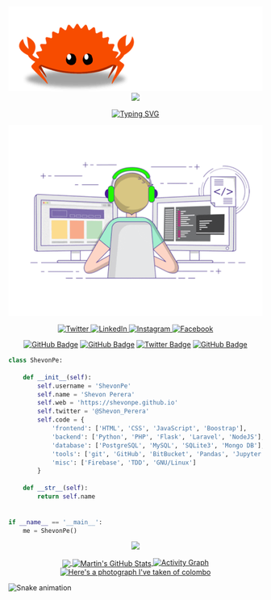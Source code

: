 
<p align="center">
<img src="./assets/ferris.gif" />
  <img src="https://capsule-render.vercel.app/api?text=Hey%Everyone!👋&animation=fadeIn&type=waving&color=gradient&height=100"/>
  <!-- <img src="./assets/Hi.gif" width="35" /> -->
</p>

<!-- <h1 align="center"> Hi there  <img src="./assets/Hi.gif" width="35" /></h1> -->
<p align="center">
<a href="https://git.io/typing-svg"><img src="https://readme-typing-svg.herokuapp.com?font=Open+Sans&pause=1000&color=FFFFFF&center=true&vCenter=true&width=435&lines=It's+Shevon+Perera" alt="Typing SVG" /></a></p>
<!--
**ShevonPe/ShevonPE** is a ✨ _special_ ✨ repository because its `README.md` (this file) appears on your GitHub profile.
Here are some ideas to get you started:
- 🔭 I’m currently working on ...
- 🌱 I’m currently learning ...
- 👯 I’m looking to collaborate on ...
- 🤔 I’m looking for help with ...
- 💬 Ask me about ...
- 📫 How to reach me: ...
- 😄 Pronouns: ...
- ⚡ Fun fact: ...
-->
<!--
<p align="center">
### Hi there 👋, My name is Shevon
</p>
-->

<p align="center">
<img src="./assets/dev.gif" /></p>

<!-- ![](./assets/dev.gif) -->

<p align="center">
  <a href="https://twitter.com/Shevon_Perera" target="_blank">
    <img src="https://img.shields.io/badge/twitter-%231DA1F2.svg?&style=for-the-badge&logo=twitter&logoColor=white&color=071A2C" alt="Twitter"/>
  </a>
  <a href="https://www.linkedin.com/in/ShevonPe" target="_blank">
    <img src="https://img.shields.io/badge/linkedin-%230077B5.svg?&style=for-the-badge&logo=linkedin&logoColor=white&color=071A2C" alt="LinkedIn"/>
  </a>
  <a href="https://instagram.com/Shevon_Perera" target="_blank">
    <img src="https://img.shields.io/badge/instagram-%23E4405F.svg?&style=for-the-badge&logo=instagram&logoColor=white&color=071A2C" alt="Instagram"/>
  </a>
  <!-- <a href="https://medium.com/@Shevon_Perera" target="_blank">
    <img src="https://img.shields.io/badge/medium-%2312100E.svg?&style=for-the-badge&logo=medium&logoColor=white&color=071A2C" alt="Medium"/>
  </a> -->
  <a href="https://www.facebook.com/ShevonPe" target="_blank">
    <img src="https://img.shields.io/badge/facebook-%231877F2.svg?&style=for-the-badge&logo=facebook&logoColor=white&color=071A2C" alt="Facebook"/>
  </a>
</p>


<!-- [![Linkedin: Shevon](https://img.shields.io/badge/-Shevon-blue?style=flat-square&logo=Linkedin&logoColor=white&link=https://www.linkedin.com/in/ShevonPe/)](https://www.linkedin.com/in/ShevonPe/)
[![GitHub ShevonPe](https://img.shields.io/github/followers/ShevonPe?label=follow&style=social)](https://github.com/ShevonPe)
![Twitter Follow](https://img.shields.io/twitter/follow/Shevon_Perera?style=social)
![Profile views](https://gpvc.arturio.dev/ShevonPe)   -->


<p align="center"> 
  <!-- <a href="https://github.com/ShevonPe"><img src="https://komarev.com/ghpvc/?username=ShevonPe"></a> -->
  <a href="https://github.com/ShevonPe"><img src="https://img.shields.io/github/followers/ShevonPe?label=Followers&style=social" alt="GitHub Badge"></a>
  <a href="https://www.linkedin.com/in/ShevonPe"><img src="https://img.shields.io/badge/-Shevon-blue?style=flat-square&logo=Linkedin&logoColor=white&link=https://www.linkedin.com/in/ShevonPe/" alt="GitHub Badge"></a>
  <!-- <a href="https://github.com/ShevonPe"><img src="https://img.shields.io/github/followers/ShevonPe?label=follow&style=social" alt="GitHub Badge"></a> -->
  <a href="https://twitter.com/Shevon_Perera"><img src="https://img.shields.io/twitter/follow/Shevon_Perera?style=social" alt="Twitter Badge"></a>
  <a href="https://github.com/ShevonPe"><img src="https://gpvc.arturio.dev/ShevonPe" alt="GitHub Badge"></a>
</p>
<!-- [<img src='https://cdn.jsdelivr.net/npm/simple-icons@3.0.1/icons/github.svg' alt='github' height='40'>](https://github.com/ShevonPe)  [<img src='https://cdn.jsdelivr.net/npm/simple-icons@3.0.1/icons/linkedin.svg' alt='linkedin' height='40'>](https://www.linkedin.com/in/ShevonPe/)  [<img src='https://cdn.jsdelivr.net/npm/simple-icons@3.0.1/icons/facebook.svg' alt='facebook' height='40'>](https://www.facebook.com/ShevonPe)  [<img src='https://cdn.jsdelivr.net/npm/simple-icons@3.0.1/icons/instagram.svg' alt='instagram' height='40'>](https://www.instagram.com/Shevon_Perera/)  [<img src='https://cdn.jsdelivr.net/npm/simple-icons@3.0.1/icons/twitter.svg' alt='twitter' height='40'>](https://twitter.com/Shevon_Perera)  [<img src='https://cdn.jsdelivr.net/npm/simple-icons@3.0.1/icons/reddit.svg' alt='Reddit' height='40'>](https://www.reddit.com/user/Perera2000)   -->

<!-- <a href='https://github.com/pricing'><img src='https://raw.githubusercontent.com/acervenky/animated-github-badges/master/assets/pro.gif' width='40' height='40'></a>  -->

<!-- # 'devops': ['Docker', 'Nginx', 'Jenkins', 'GitHub Actions', 'AWS', 'Heroku'], -->
<!-- self.architecture = ['SPA', 'MVC', 'Serverless', 'microservices'] -->

```python
class ShevonPe:

    def __init__(self):
        self.username = 'ShevonPe'
        self.name = 'Shevon Perera'
        self.web = 'https://shevonpe.github.io'
        self.twitter = '@Shevon_Perera'
        self.code = {
            'frontend': ['HTML', 'CSS', 'JavaScript', 'Boostrap'],
            'backend': ['Python', 'PHP', 'Flask', 'Laravel', 'NodeJS'],
            'database': ['PostgreSQL', 'MySQL', 'SQLite3', 'Mongo DB'],
            'tools': ['git', 'GitHub', 'BitBucket', 'Pandas', 'Jupyter notebook'],
            'misc': ['Firebase', 'TDD', 'GNU/Linux']
        }

    def __str__(self):
        return self.name


if __name__ == '__main__':
    me = ShevonPe()


```

<p align="center"><a><img src="https://github-profile-trophy.vercel.app/?username=ShevonPe&theme=onedark&column=3"/></a></p>

<!-- [![trophy](https://github-profile-trophy.vercel.app/?username=ShevonPe)](https://github.com/ryo-ma/github-profile-trophy) -->

<!-- [![Top Langs](https://github-readme-stats.vercel.app/api/top-langs/?username=ShevonPe)](https://github.com/anuraghazra/github-readme-stats) -->

<!-- ![GitHub stats](https://github-readme-stats.vercel.app/api?username=ShevonPe&show_icons=true&count_private=true)  
![GitHub Activity Graph](https://activity-graph.herokuapp.com/graph?username=ShevonPe)   -->
<!-- ![GitHub metrics](https://metrics.lecoq.io/ShevonPe)   -->


<!-- ![ShevonPe's github stats](https://github-readme-stats.vercel.app/api?username=ShevonPe&show_icons=true&title_color=ffc857&icon_color=8ac926&text_color=daf7dc&bg_color=151515&hide=issues&count_private=true&include_all_commits=true) -->

<!-- ![GitHub streak stats](https://github-readme-streak-stats.herokuapp.com/?user=ShevonPe&theme=dark)   -->

<!-- [![spotify-github-profile](https://spotify-github-profile.vercel.app/api/view?uid=21tlezztftn5yslaogwgwx72y&cover_image=true&theme=default)](https://github.com/kittinan/spotify-github-profile) -->


<p align="center">
<a href="https://github.com/ShevonPe/ShevonPe">
  <img align="center" src="https://github-readme-streak-stats.herokuapp.com?user=ShevonPe&theme=horizon&date_format=j%20M%5B%20Y%5D&border=FFFFFF&background=1D1F21&sideLabels=FFFFFF&ring=C9CACC&dates=2BBC8A" />
</a>
<!-- <a href="https://github.com/ShevonPe/ShevonPe">
  <img align="center" src="https://github-readme-stats.vercel.app/api/top-langs/?username=ShevonPe&hide=java,html,tex&title_color=ffffff&text_color=c9cacc&icon_color=2bbc8a&bg_color=1d1f21&langs_count=3" />
</a> -->
<a href="https://github.com/ShevonPe/ShevonPe">
  <img align="center" src="https://github-readme-stats.vercel.app/api?username=ShevonPe&show_icons=true&line_height=27&count_private=true&title_color=ffffff&text_color=c9cacc&icon_color=2bbc8a&bg_color=1d1f21" alt="Martin's GitHub Stats" />
</a>
  <a href="https://github.com/ShevonPe/ShevonPe"><img alt="Activity Graph" src="https://activity-graph.herokuapp.com/graph?username=ShevonPe&bg_color=1d1f21&color=ffffff&line=c9cacc&point=c9cacc&hide_border=false" /></a>
  <a href="https://github.com/ShevonPe/ShevonPe"><img alt="Here's a photograph I've taken of colombo" src="https://pbs.twimg.com/profile_banners/311309988/1568185727/1500x500" /></a>
</p>

<!-- ![](https://pbs.twimg.com/profile_banners/311309988/1568185727/1500x500) -->
![Snake animation](https://github.com/thepiyushmalhotra/thepiyushmalhotra/blob/output/github-contribution-grid-snake.svg)